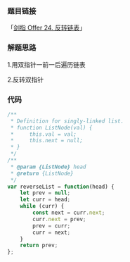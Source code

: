 ### 题目链接

「[剑指 Offer 24. 反转链表](https://leetcode-cn.com/problems/fan-zhuan-lian-biao-lcof/)」

### 解题思路

1.用双指针一前一后遍历链表

2.反转双指针

### 代码

```javascript
/**
 * Definition for singly-linked list.
 * function ListNode(val) {
 *     this.val = val;
 *     this.next = null;
 * }
 */
/**
 * @param {ListNode} head
 * @return {ListNode}
 */
var reverseList = function(head) {
    let prev = null;
    let curr = head;
    while (curr) {
        const next = curr.next;
        curr.next = prev;
        prev = curr;
        curr = next;
    }
    return prev;
};
```

